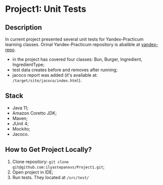 # Project1: Unit Tests

## Description

In current project presented several unit tests for Yandex-Practicum learning classes. Orinal Yandex-Practicum repository is abalible at [yandex-repo](https://github.com/yandex-praktikum/QA-java-diplom-1).

* in the project has covered four classes: Bun, Burger, Ingredient, IngredientType; 
* test data creates before and removes after running;
* jacoco report was added (it's available at: ```/target/site/jacoco/index.html```).

## Stack
* Java 11; 
* Amazon Coretto JDK;
* Maven;
* JUnit 4;
* Mockito;
* Jacoco.

## How to Get Project Locally?
1. Clone repository: 
```git clone git@github.com:ilyastepanovs/Project1.git```;
2. Open project in IDE;
3. Run tests. They located at ```/src/test/```


